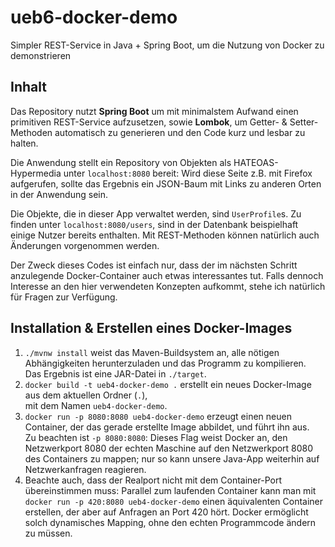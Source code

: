 # ueb6-docker-demo
Simpler REST-Service in Java + Spring Boot, um die Nutzung von Docker zu demonstrieren

## Inhalt
Das Repository nutzt **Spring Boot** um mit minimalstem Aufwand einen primitiven REST-Service aufzusetzen, sowie
**Lombok**, um Getter- & Setter-Methoden automatisch zu generieren und den Code kurz und lesbar zu halten.

Die Anwendung stellt ein Repository von Objekten als HATEOAS-Hypermedia unter `localhost:8080` bereit: Wird diese Seite
z.B. mit Firefox aufgerufen, sollte das Ergebnis ein JSON-Baum mit Links zu anderen Orten in der Anwendung sein.

Die Objekte, die in dieser App verwaltet werden, sind `UserProfile`s. Zu finden unter `localhost:8080/users`,
sind in der Datenbank beispielhaft einige Nutzer bereits enthalten. Mit REST-Methoden können natürlich auch
Änderungen vorgenommen werden.

Der Zweck dieses Codes ist einfach nur, dass der im nächsten Schritt anzulegende Docker-Container auch etwas interessantes tut.
Falls dennoch Interesse an den hier verwendeten Konzepten aufkommt, stehe ich natürlich für Fragen zur Verfügung.

## Installation & Erstellen eines Docker-Images
1. `./mvnw install` weist das Maven-Buildsystem an, alle nötigen Abhängigkeiten herunterzuladen
   und das Programm zu kompilieren.  
   Das Ergebnis ist eine JAR-Datei in `./target`.
2. `docker build -t ueb4-docker-demo .` erstellt ein neues Docker-Image aus dem aktuellen Ordner (`.`),  
   mit dem Namen `ueb4-docker-demo`.
3. `docker run -p 8080:8080 ueb4-docker-demo` erzeugt einen neuen Container, der das gerade erstellte Image abbildet, und führt ihn aus.  
   Zu beachten ist `-p 8080:8080`: Dieses Flag weist Docker an, den Netzwerkport 8080 der echten Maschine auf den Netzwerkport 8080 des Containers
   zu mappen; nur so kann unsere Java-App weiterhin auf Netzwerkanfragen reagieren.
4. Beachte auch, dass der Realport nicht mit dem Container-Port übereinstimmen muss: Parallel zum laufenden Container kann man mit 
   `docker run -p 420:8080 ueb4-docker-demo` einen äquivalenten Container erstellen, der aber auf Anfragen an Port 420 hört.
   Docker ermöglicht solch dynamisches Mapping, ohne den echten Programmcode ändern zu müssen.
